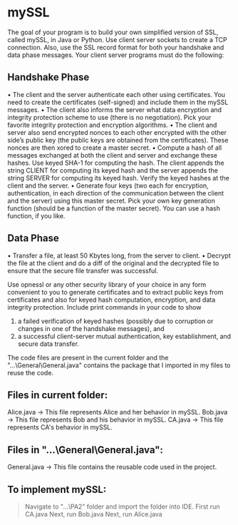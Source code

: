 # mySSL
The goal of your program is to build your own simplified version of SSL, called mySSL, in Java or Python. Use client server sockets to create a TCP connection. Also, use the SSL record format for both your handshake and data phase messages. Your client server programs must do the following:

Handshake Phase
---------------
• The client and the server authenticate each other using certificates. You need to create the certificates (self-signed) and include them in the mySSL messages.
• The client also informs the server what data encryption and integrity protection scheme to use (there is no negotiation). Pick your favorite integrity protection and encryption algorithms.
• The client and server also send encrypted nonces to each other encrypted with the other side’s public key (the public keys are obtained from the certificates). These nonces are then xored to create a master secret.
• Compute a hash of all messages exchanged at both the client and server and exchange these hashes. Use keyed SHA-1 for computing the hash. The client appends the string CLIENT for computing its keyed hash and the server appends the string SERVER for computing its keyed hash. Verify the keyed hashes at the client and the server.
• Generate four keys (two each for encryption, authentication, in each direction of the communication between the client and the server) using this master secret. Pick your own key generation function (should be a function of the master secret). You can use a hash function, if you like.

Data Phase
----------
• Transfer a file, at least 50 Kbytes long, from the server to client.
• Decrypt the file at the client and do a diff of the original and the decrypted file to ensure that the secure file transfer was successful.

Use opnessl or any other security library of your choice in any form convenient to you to
generate certificates and to extract public keys from certificates and also for keyed hash
computation, encryption, and data integrity protection.
Include print commands in your code to show
1. a failed verification of keyed hashes (possibly due to corruption or changes in one of
the handshake messages), and
2. a successful client-server mutual authentication, key establishment, and secure data
transfer.


The code files are present in the current folder and the "...\General\General.java" contains the package that I imported in my files to reuse the code.

Files in current folder:
-----------------------
Alice.java -> This file represents Alice and her behavior in mySSL.
Bob.java -> This file represents Bob and his behavior in mySSL.
CA.java -> This file represents CA's behavior in mySSL.

Files in "...\General\General.java":
------------------------------------
General.java -> This file contains the reusable code used in the project.


To implement mySSL:
-------------------
> Navigate to "...\PA2" folder and import the folder into IDE.
> First run CA.java
> Next, run Bob.java
> Next, run Alice.java
